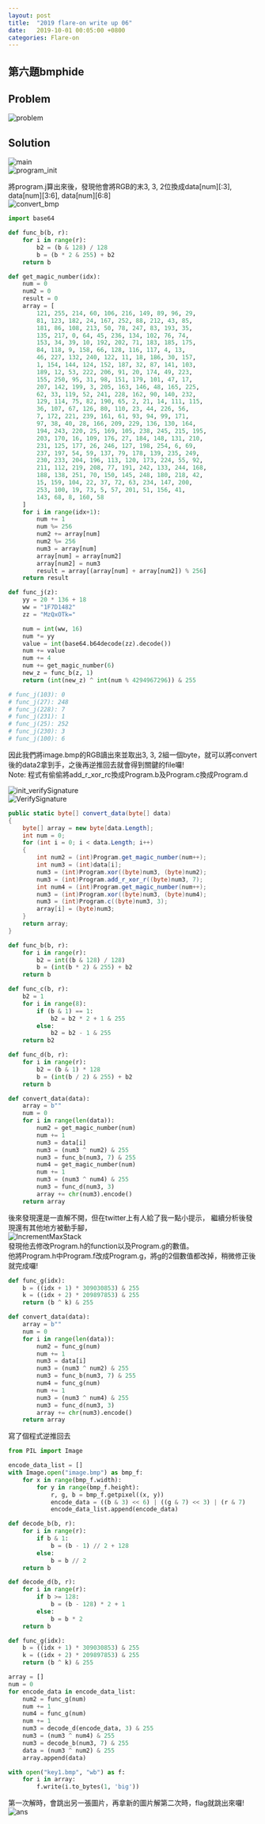 ```yaml
---
layout: post
title:  "2019 flare-on write up 06"
date:   2019-10-01 00:05:00 +0800
categories: Flare-on
---
```


## 第六題bmphide

## Problem
![problem](/assets/images/2019-10-01-2019-flare-on_write_up_06/problem.PNG)  

## Solution

![main](/assets/images/2019-10-01-2019-flare-on_write_up_06/main.PNG)  
![program_init](/assets/images/2019-10-01-2019-flare-on_write_up_06/program_init.PNG)  

將program.j算出來後，發現他會將RGB的末3, 3, 2位換成data[num][:3], data[num][3:6], data[num][6:8]  
![convert_bmp](/assets/images/2019-10-01-2019-flare-on_write_up_06/convert_bmp.PNG)  

```python
import base64

def func_b(b, r):
    for i in range(r):
        b2 = (b & 128) / 128
        b = (b * 2 & 255) + b2
    return b

def get_magic_number(idx):
    num = 0
    num2 = 0
    result = 0
    array = [
        121, 255, 214, 60, 106, 216, 149, 89, 96, 29,
        81, 123, 182, 24, 167, 252, 88, 212, 43, 85,
        181, 86, 108, 213, 50, 78, 247, 83, 193, 35,
        135, 217, 0, 64, 45, 236, 134, 102, 76, 74,
        153, 34, 39, 10, 192, 202, 71, 183, 185, 175,
        84, 118, 9, 158, 66, 128, 116, 117, 4, 13,
        46, 227, 132, 240, 122, 11, 18, 186, 30, 157,
        1, 154, 144, 124, 152, 187, 32, 87, 141, 103,
        189, 12, 53, 222, 206, 91, 20, 174, 49, 223,
        155, 250, 95, 31, 98, 151, 179, 101, 47, 17,
        207, 142, 199, 3, 205, 163, 146, 48, 165, 225,
        62, 33, 119, 52, 241, 228, 162, 90, 140, 232,
        129, 114, 75, 82, 190, 65, 2, 21, 14, 111, 115,
        36, 107, 67, 126, 80, 110, 23, 44, 226, 56,
        7, 172, 221, 239, 161, 61, 93, 94, 99, 171,
        97, 38, 40, 28, 166, 209, 229, 136, 130, 164,
        194, 243, 220, 25, 169, 105, 238, 245, 215, 195,
        203, 170, 16, 109, 176, 27, 184, 148, 131, 210,
        231, 125, 177, 26, 246, 127, 198, 254, 6, 69,
        237, 197, 54, 59, 137, 79, 178, 139, 235, 249,
        230, 233, 204, 196, 113, 120, 173, 224, 55, 92,
        211, 112, 219, 208, 77, 191, 242, 133, 244, 168,
        188, 138, 251, 70, 150, 145, 248, 180, 218, 42,
        15, 159, 104, 22, 37, 72, 63, 234, 147, 200,
        253, 100, 19, 73, 5, 57, 201, 51, 156, 41,
        143, 68, 8, 160, 58
    ]
    for i in range(idx+1):
        num += 1
        num %= 256
        num2 += array[num]
        num2 %= 256
        num3 = array[num]
        array[num] = array[num2]
        array[num2] = num3
        result = array[(array[num] + array[num2]) % 256]
    return result

def func_j(z):
    yy = 20 * 136 + 18
    ww = "1F7D1482"
    zz = "MzQxOTk="

    num = int(ww, 16)
    num *= yy
    value = int(base64.b64decode(zz).decode())
    num += value
    num += 4
    num += get_magic_number(6)
    new_z = func_b(z, 1)
    return (int(new_z) ^ int(num % 4294967296)) & 255

# func_j(103): 0
# func_j(27): 248
# func_j(228): 7
# func_j(231): 1
# func_j(25): 252
# func_j(230): 3
# func_j(100): 6
```

因此我們將image.bmp的RGB讀出來並取出3, 3, 2組一個byte，就可以將convert後的data2拿到手，之後再逆推回去就會得到關鍵的file囉!  
Note: 程式有偷偷將add_r_xor_rc換成Program.b及Program.c換成Program.d  

![init_verifySignature](/assets/images/2019-10-01-2019-flare-on_write_up_06/init_verifySignature.PNG)  
![VerifySignature](/assets/images/2019-10-01-2019-flare-on_write_up_06/VerifySignature.PNG)  

```C#
public static byte[] convert_data(byte[] data)
{
    byte[] array = new byte[data.Length];
    int num = 0;
    for (int i = 0; i < data.Length; i++)
    {
        int num2 = (int)Program.get_magic_number(num++);
        int num3 = (int)data[i];
        num3 = (int)Program.xor((byte)num3, (byte)num2);
        num3 = (int)Program.add_r_xor_r((byte)num3, 7);
        int num4 = (int)Program.get_magic_number(num++);
        num3 = (int)Program.xor((byte)num3, (byte)num4);
        num3 = (int)Program.c((byte)num3, 3);
        array[i] = (byte)num3;
    }
    return array;
}
```

```python
def func_b(b, r):
    for i in range(r):
        b2 = int((b & 128) / 128)
        b = (int(b * 2) & 255) + b2
    return b

def func_c(b, r):
    b2 = 1
    for i in range(8):
        if (b & 1) == 1:
            b2 = b2 * 2 + 1 & 255
        else:
            b2 = b2 - 1 & 255
    return b2

def func_d(b, r):
    for i in range(r):
        b2 = (b & 1) * 128
        b = (int(b / 2) & 255) + b2
    return b

def convert_data(data):
    array = b""
    num = 0
    for i in range(len(data)):
        num2 = get_magic_number(num)
        num += 1
        num3 = data[i]
        num3 = (num3 ^ num2) & 255
        num3 = func_b(num3, 7) & 255
        num4 = get_magic_number(num)
        num += 1
        num3 = (num3 ^ num4) & 255
        num3 = func_d(num3, 3)
        array += chr(num3).encode()
    return array
```

後來發現還是一直解不開，但在twitter上有人給了我一點小提示，
繼續分析後發現還有其他地方被動手腳，  
![IncrementMaxStack](/assets/images/2019-10-01-2019-flare-on_write_up_06/IncrementMaxStack.PNG)  
發現他去修改Program.h的function以及Program.g的數值。  
他將Program.h中Program.f改成Program.g，將g的2個數值都改掉，稍微修正後就完成囉!  

```python
def func_g(idx):
    b = ((idx + 1) * 309030853) & 255
    k = ((idx + 2) * 209897853) & 255
    return (b ^ k) & 255

def convert_data(data):
    array = b""
    num = 0
    for i in range(len(data)):
        num2 = func_g(num)
        num += 1
        num3 = data[i]
        num3 = (num3 ^ num2) & 255
        num3 = func_b(num3, 7) & 255
        num4 = func_g(num)
        num += 1
        num3 = (num3 ^ num4) & 255
        num3 = func_d(num3, 3)
        array += chr(num3).encode()
    return array
```

寫了個程式逆推回去  

```python
from PIL import Image

encode_data_list = []
with Image.open("image.bmp") as bmp_f:
    for x in range(bmp_f.width):
        for y in range(bmp_f.height):
            r, g, b = bmp_f.getpixel((x, y))
            encode_data = ((b & 3) << 6) | ((g & 7) << 3) | (r & 7)
            encode_data_list.append(encode_data)

def decode_b(b, r):
    for i in range(r):
        if b & 1:
            b = (b - 1) // 2 + 128
        else:
            b = b // 2
    return b

def decode_d(b, r):
    for i in range(r):
        if b >= 128:
            b = (b - 128) * 2 + 1
        else:
            b = b * 2
    return b

def func_g(idx):
    b = ((idx + 1) * 309030853) & 255
    k = ((idx + 2) * 209897853) & 255
    return (b ^ k) & 255

array = []
num = 0
for encode_data in encode_data_list:
    num2 = func_g(num)
    num += 1
    num4 = func_g(num)
    num += 1
    num3 = decode_d(encode_data, 3) & 255
    num3 = (num3 ^ num4) & 255
    num3 = decode_b(num3, 7) & 255
    data = (num3 ^ num2) & 255
    array.append(data)

with open("key1.bmp", "wb") as f:
    for i in array:
        f.write(i.to_bytes(1, 'big'))
```

第一次解時，會跳出另一張圖片，再拿新的圖片解第二次時，flag就跳出來囉!  
![ans](/assets/images/2019-10-01-2019-flare-on_write_up_06/ans.bmp)  